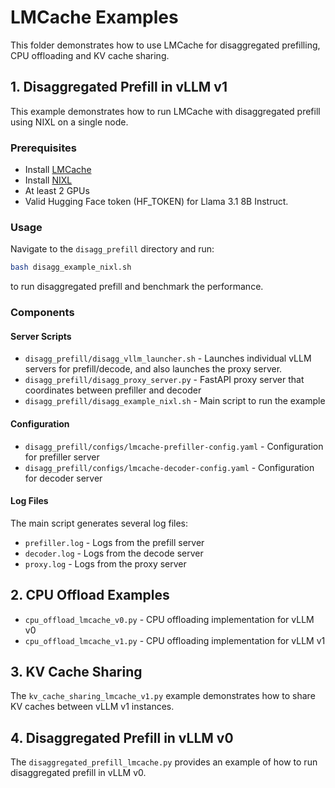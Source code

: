 # LMCache Examples

This folder demonstrates how to use LMCache for disaggregated prefilling, CPU offloading and KV cache sharing.

## 1. Disaggregated Prefill in vLLM v1

This example demonstrates how to run LMCache with disaggregated prefill using NIXL on a single node.

### Prerequisites

- Install [LMCache](https://github.com/ai-dynamo/lmcache)
- Install [NIXL](https://github.com/ai-dynamo/nixl) 
- At least 2 GPUs
- Valid Hugging Face token (HF_TOKEN) for Llama 3.1 8B Instruct.

### Usage

Navigate to the `disagg_prefill` directory and run:

```bash
bash disagg_example_nixl.sh
```

to run disaggregated prefill and benchmark the performance.

### Components

#### Server Scripts
- `disagg_prefill/disagg_vllm_launcher.sh` - Launches individual vLLM servers for prefill/decode, and also launches the proxy server.
- `disagg_prefill/disagg_proxy_server.py` - FastAPI proxy server that coordinates between prefiller and decoder
- `disagg_prefill/disagg_example_nixl.sh` - Main script to run the example

#### Configuration
- `disagg_prefill/configs/lmcache-prefiller-config.yaml` - Configuration for prefiller server
- `disagg_prefill/configs/lmcache-decoder-config.yaml` - Configuration for decoder server

#### Log Files
The main script generates several log files:
- `prefiller.log` - Logs from the prefill server
- `decoder.log` - Logs from the decode server
- `proxy.log` - Logs from the proxy server

## 2. CPU Offload Examples

- `cpu_offload_lmcache_v0.py` - CPU offloading implementation for vLLM v0
- `cpu_offload_lmcache_v1.py` - CPU offloading implementation for vLLM v1

## 3. KV Cache Sharing

The `kv_cache_sharing_lmcache_v1.py` example demonstrates how to share KV caches between vLLM v1 instances.

## 4. Disaggregated Prefill in vLLM v0

The `disaggregated_prefill_lmcache.py` provides an example of how to run disaggregated prefill in vLLM v0.


